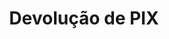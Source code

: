 ---
title: Devolução de PIX
api:
  file: readme-hml-baas.json
  operationId: post_v1-pix-return
hidden: false
---